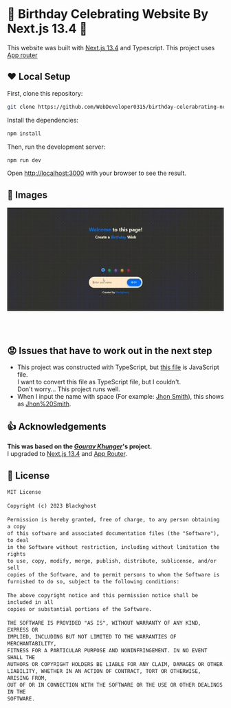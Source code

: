 # :birthday: **Birthday Celebrating Website By Next.js 13.4** :cake: 

This website was built with [Next.js 13.4](https://nextjs.org/) and Typescript.
This project uses [App router](https://nextjs.org/docs)

## :heart: Local Setup

First, clone this repository:

```bash
git clone https://github.com/WebDeveloper0315/birthday-celerabrating-nextjs-13
```

Install the dependencies:

```bash
npm install
```

Then, run the development server:

```bash
npm run dev
```

Open [http://localhost:3000](http://localhost:3000) with your browser to see the result.

## :rose: Images
<img src="Intro/Intro.gif" width="600px" />

<br></br>
## :worried: Issues that have to work out in the next step
-   This project was constructed with TypeScript, but [this file](app/%5Bname%5D/page.js) is JavaScript file.<br>
I want to convert this file as TypeScript file, but I couldn't. <br>
Don't worry... This project runs well.
-   When I input the name with space (For example: [Jhon Smith]()), this shows as [Jhon%20Smith]().

## :thumbsup: Acknowledgements
**This was based on the *[Gourav Khunger](https://github.com/gouravkhunger/nextjs-birthday-wish)*'s project.**
<br>I upgraded to [Next.js 13.4](https://nextjs.org/) and [App Router](https://nextjs.org/docs).


## :handshake: License

```
MIT License

Copyright (c) 2023 Blackghost

Permission is hereby granted, free of charge, to any person obtaining a copy
of this software and associated documentation files (the "Software"), to deal
in the Software without restriction, including without limitation the rights
to use, copy, modify, merge, publish, distribute, sublicense, and/or sell
copies of the Software, and to permit persons to whom the Software is
furnished to do so, subject to the following conditions:

The above copyright notice and this permission notice shall be included in all
copies or substantial portions of the Software.

THE SOFTWARE IS PROVIDED "AS IS", WITHOUT WARRANTY OF ANY KIND, EXPRESS OR
IMPLIED, INCLUDING BUT NOT LIMITED TO THE WARRANTIES OF MERCHANTABILITY,
FITNESS FOR A PARTICULAR PURPOSE AND NONINFRINGEMENT. IN NO EVENT SHALL THE
AUTHORS OR COPYRIGHT HOLDERS BE LIABLE FOR ANY CLAIM, DAMAGES OR OTHER
LIABILITY, WHETHER IN AN ACTION OF CONTRACT, TORT OR OTHERWISE, ARISING FROM,
OUT OF OR IN CONNECTION WITH THE SOFTWARE OR THE USE OR OTHER DEALINGS IN THE
SOFTWARE.
```
